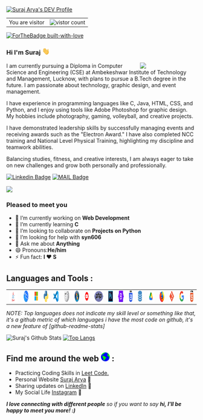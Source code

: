 <a href="https://dev.to/officialsurajarya">
  <img src="https://d2fltix0v2e0sb.cloudfront.net/dev-badge.svg" alt="Suraj Arya's DEV Profile" height="40" width="40">
</a><table><tr>  <td>You are visitor</td>
    <td><img src="https://profile-counter.glitch.me/officialsurajarya/count.svg" alt="vistor count" height="20"></td>
  </tr>
</table>

[![ForTheBadge built-with-love](https://madewithlove.now.sh/af?heart=true&template=for-the-badge&text=India)](https://github.com/officialsurajarya/) 

<!--/*[![forthebadge](https://forthebadge.com/images/badges/winter-is-coming.svg)](https://forthebadge.com) [![forthebadge](https://forthebadge.com/images/badges/makes-people-smile.svg)(https://forthebadge.com)*/ -->


### Hi I'm Suraj <img src="Assests/Hi.gif" width="20">
<img align='right' src="https://media.giphy.com/media/M9gbBd9nbDrOTu1Mqx/giphy.gif" width="150">
I am currently pursuing a Diploma in Computer Science and Engineering (CSE) at Ambekeshwar Institute of Technology and Management, Lucknow, with plans to pursue a B.Tech degree in the future. I am passionate about technology, graphic design, and event management.

I have experience in programming languages like C, Java, HTML, CSS, and Python, and I enjoy using tools like Adobe Photoshop for graphic design. My hobbies include photography, gaming, volleyball, and creative projects.

I have demonstrated leadership skills by successfully managing events and receiving awards such as the "Electron Award." I have also completed NCC training and National Level Physical Training, highlighting my discipline and teamwork abilities.

Balancing studies, fitness, and creative interests, I am always eager to take on new challenges and grow both personally and professionally.

[![Linkedin Badge](https://img.shields.io/badge/-SurajArya-blue?style=flat-square&logo=Linkedin&logoColor=white&link=https://www.linkedin.com/in/suraj-arya/)](https://www.linkedin.com/in/suraj-arya/)  [![MAIL Badge](https://img.shields.io/badge/-officialsurajarya@gmail.com-c14438?style=flat-square&logo=Gmail&logoColor=white&link=mailto:officialsurajarya@gmail.com)](mailto:officialsurajarya@gmail.com)

<img align="center" src="https://github-profile-trophy.vercel.app/?username=officialsurajarya&rank=AA,B,AAA,A,C&theme=onedark&count_private=true" />

### Pleased to meet you 

- 🔭 I’m currently working on <b>Web Development</b>
- 🌱 I’m currently learning <b>C</b>
- 👯 I’m looking to collaborate on <b>Projects on Python </b>
- 🤔 I’m looking for help with <b>syn606</b>
- 💬 Ask me about <b>Anything</b>
- 😄 Pronouns:<b>He/him</b>
- ⚡ Fun fact: <b>I ❤️ S</b>

## Languages and Tools : 

<table>
    <tr>
        <td><img height="30" src="https://github.com/officialsurajarya/officialsurajarya.github.io/blob/main/Assests/Java.png"></td>
        <td><img height="30" src="https://github.com/officialsurajarya/officialsurajarya.github.io/blob/main/Assests/Kali.png"></td>
        <td><img height="30" src="https://github.com/officialsurajarya/officialsurajarya.github.io/blob/main/Assests/Microsoft.png"></td>
        <td><img height="30" src="https://github.com/officialsurajarya/officialsurajarya.github.io/blob/main/Assests/Python.png"></td>
        <td><img height="30" src="https://github.com/officialsurajarya/officialsurajarya.github.io/blob/main/Assests/VS%20Code.png"></td>
        <td><img height="30" src="https://github.com/officialsurajarya/officialsurajarya.github.io/blob/main/Assests/Wiki.png"></td>
        <td><img height="30" src="https://github.com/officialsurajarya/officialsurajarya.github.io/blob/main/Assests/Win.png"></td>
        <td><img height="30" src="https://github.com/officialsurajarya/officialsurajarya.github.io/blob/main/Assests/Youtube.png"></td>
        <td><img height="30" src="https://github.com/officialsurajarya/officialsurajarya.github.io/blob/main/Assests/pHP.png"></td>
        <td><img height="30" src="https://github.com/officialsurajarya/officialsurajarya.github.io/blob/main/Assests/photoshop.png"></td>
        <td><img height="30" src="https://github.com/officialsurajarya/officialsurajarya.github.io/blob/main/Assests/Bootstrap.png"></td>
        <td><img height="30" src="https://github.com/officialsurajarya/officialsurajarya.github.io/blob/main/Assests/CSS.png"></td>
        <td><img height="30" src="https://github.com/officialsurajarya/officialsurajarya.github.io/blob/main/Assests/DataBase.png"></td>
        <td><img height="30" src="https://github.com/officialsurajarya/officialsurajarya.github.io/blob/main/Assests/Drive.png"></td>
        <td><img height="30" src="https://github.com/officialsurajarya/officialsurajarya.github.io/blob/main/Assests/Firefox.png"></td>
        <td><img height="30" src="https://github.com/officialsurajarya/officialsurajarya.github.io/blob/main/Assests/Git.png"></td>
        <td><img height="30" src="https://github.com/officialsurajarya/officialsurajarya.github.io/blob/main/Assests/Google.png"></td>
        <td><img height="30" src="https://github.com/officialsurajarya/officialsurajarya.github.io/blob/main/Assests/HTML.png"></td>
    </tr>
</table>

*NOTE: Top languages does not indicate my skill level or something like that, it's a github metric of which languages i have the most code on github, it's a new feature of [github-readme-stats]*

![Suraj's Github Stats](https://github-readme-stats.vercel.app/api?username=officialsurajarya&show_icons=true&theme=radical)       [![Top Langs](https://github-readme-stats.vercel.app/api/top-langs/?username=officialsurajarya&theme=radical)](https://github.com/officialsurajarya/github-readme-stats)


## Find me around the web <img src="Assests/Earth.gif" width="24"> :
- Practicing Coding Skills in <a href="https://leetcode.com/u/officialsurajarya/">Leet Code.</a> 
- Personal Website <a href="https://officialsurajarya.github.io/">Suraj Arya</a> 🏓
- Sharing updates on <a href="https://www.linkedin.com/in/suraj-arya/">LinkedIn</a> 💼
- My Social Life <a href="https://www.instagram.com/officialsurajarya">Instagram</a> 💞

*<b>I love connecting with different people</b> so if you want to say <b>hi, I'll be happy to meet you more! :)</b>*
